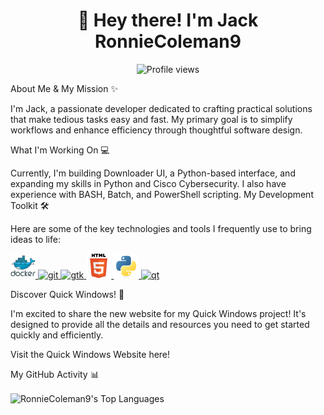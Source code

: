 <h1 align="center">👋 Hey there! I'm Jack RonnieColeman9</h1>

<p align="center">
<img src="https://komarev.com/ghpvc/?username=ronniecoleman9&label=Profile%20views&color=0e75b6&style=flat" alt="Profile views" />
</p>
About Me & My Mission ✨

</p>

I'm Jack, a passionate developer dedicated to crafting practical solutions that make tedious tasks easy and fast. My primary goal is to simplify workflows and enhance efficiency through thoughtful software design.

</p>
What I'm Working On 💻

</p>

Currently, I'm building Downloader UI, a Python-based interface, and expanding my skills in Python and Cisco Cybersecurity. I also have experience with BASH, Batch, and PowerShell scripting.
My Development Toolkit 🛠️

</p>

Here are some of the key technologies and tools I frequently use to bring ideas to life:

<p align="left">
<a href="https://www.docker.com/" target="_blank" rel="noreferrer"> <img src="https://raw.githubusercontent.com/devicons/devicon/master/icons/docker/docker-original-wordmark.svg" alt="docker" width="40" height="40"/> </a>
<a href="https://git-scm.com/" target="_blank" rel="noreferrer"> <img src="https://www.vectorlogo.zone/logos/git-scm/git-scm-icon.svg" alt="git" width="40" height="40"/> </a>
<a href="https://www.gtk.org/" target="_blank" rel="noreferrer"> <img src="https://upload.wikimedia.org/wikipedia/commons/7/71/GTK_logo.svg" alt="gtk" width="40" height="40"/> </a>
<a href="https://www.w3.org/html/" target="_blank" rel="noreferrer"> <img src="https://raw.githubusercontent.com/devicons/devicon/master/icons/html5/html5-original-wordmark.svg" alt="html5" width="40" height="40"/> </a>
<a href="https://www.python.org" target="_blank" rel="noreferrer"> <img src="https://raw.githubusercontent.com/devicons/devicon/master/icons/python/python-original.svg" alt="python" width="40" height="40"/> </a>
<a href="https://www.qt.io/" target="_blank" rel="noreferrer"> <img src="https://upload.wikimedia.org/wikipedia/commons/0/0b/Qt_logo_2016.svg" alt="qt" width="40" height="40"/> </a>
</p>
Discover Quick Windows! 🚀

</p>

I'm excited to share the new website for my Quick Windows project! It's designed to provide all the details and resources you need to get started quickly and efficiently.

Visit the Quick Windows Website here!

</p>
My GitHub Activity 📊

</p>

<p><img align="center" src="https://github-readme-stats.vercel.app/api/top-langs?username=ronniecoleman9&show_icons=true&locale=en&layout=compact" alt="RonnieColeman9's Top Languages" /></p>
